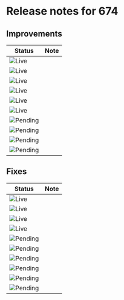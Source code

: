 # Release notes for 674

## Improvements

| Status | Note |
|--------|------|
| ![Live](https://img.shields.io/badge/Live-009E57?style=flat)  |  |
| ![Live](https://img.shields.io/badge/Live-009E57?style=flat)  |  |
| ![Live](https://img.shields.io/badge/Live-009E57?style=flat)  |  |
| ![Live](https://img.shields.io/badge/Live-009E57?style=flat)  |  |
| ![Live](https://img.shields.io/badge/Live-009E57?style=flat)  |  |
| ![Live](https://img.shields.io/badge/Live-009E57?style=flat)  |  |
| ![Pending](https://img.shields.io/badge/Pending-DEA517?style=flat)  |  |
| ![Pending](https://img.shields.io/badge/Pending-DEA517?style=flat)  |  |
| ![Pending](https://img.shields.io/badge/Pending-DEA517?style=flat)  |  |
| ![Pending](https://img.shields.io/badge/Pending-DEA517?style=flat)  |  |
## Fixes

| Status | Note |
|--------|------|
| ![Live](https://img.shields.io/badge/Live-009E57?style=flat)  |  |
| ![Live](https://img.shields.io/badge/Live-009E57?style=flat)  |  |
| ![Live](https://img.shields.io/badge/Live-009E57?style=flat)  |  |
| ![Live](https://img.shields.io/badge/Live-009E57?style=flat)  |  |
| ![Pending](https://img.shields.io/badge/Pending-DEA517?style=flat)  |  |
| ![Pending](https://img.shields.io/badge/Pending-DEA517?style=flat)  |  |
| ![Pending](https://img.shields.io/badge/Pending-DEA517?style=flat)  |  |
| ![Pending](https://img.shields.io/badge/Pending-DEA517?style=flat)  |  |
| ![Pending](https://img.shields.io/badge/Pending-DEA517?style=flat)  |  |
| ![Pending](https://img.shields.io/badge/Pending-DEA517?style=flat)  |  |
